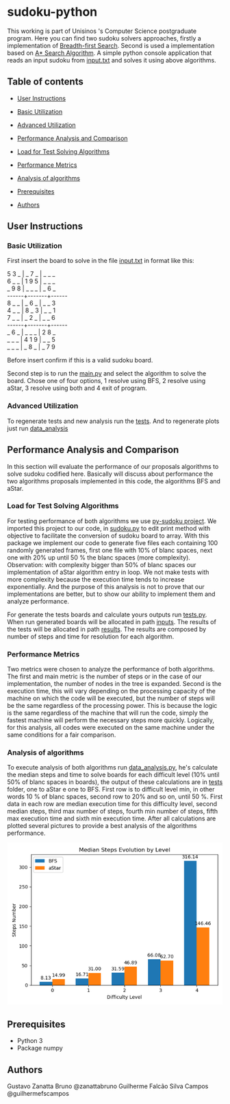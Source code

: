 # sudoku-python

This working is part of Unisinos 's Computer Science postgraduate program. Here you can find two sudoku solvers approaches, firstly a implementation of [Breadth-first Search](https://en.wikipedia.org/wiki/Breadth-first_search). Second is used a implementation based on [A* Search Algorithm](https://en.wikipedia.org/wiki/A*_search_algorithm).
 A simple python console application that reads an input sudoku from [input.txt](input.txt) and solves it using above algorithms.

 ## Table of contents

- [User Instructions](#User-Instructions)
- [Basic Utilization](#Basic-Utilization)
- [Advanced Utilization](#Advanced-Utilization)
- [Performance Analysis and Comparison](#Performance-Analysis-and-Comparison)
- [Load for Test Solving Algorithms](#Load-for-Test-Solving-Algorithms)
- [Performance Metrics](#Performance-Metrics)
- [Analysis of algorithms](#Analysis-of-algorithms)

- [Prerequisites](#Prerequisites)
- [Authors](#authors)


 ## User Instructions
 ### Basic Utilization

 First insert the board to solve in the file [input.txt](input.txt) in format like this:

5 3 _ | _ 7 _ | _ _ _<br />
6 _ _ | 1 9 5 | _ _ _<br />
_ 9 8 | _ _ _ | _ 6 _<br />
------+-------+------<br />
8 _ _ | _ 6 _ | _ _ 3<br />
4 _ _ | 8 _ 3 | _ _ 1<br />
7 _ _ | _ 2 _ | _ _ 6<br />
------+-------+------<br />
_ 6 _ | _ _ _ | 2 8 _<br />
_ _ _ | 4 1 9 | _ _ 5<br />
_ _ _ | _ 8 _ | _ 7 9<br />

Before insert confirm if this is a valid sudoku board.

Second step is to run the [main.py](main.py) and select the algorithm to solve the board. Chose one of four options, 1 resolve using BFS, 2 resolve using aStar, 3 resolve using both and 4 exit of program.

 ### Advanced Utilization

To regenerate tests and new analysis run the [tests](tests.py). And to regenerate plots just run [data_analysis](data_analysis.py)

 ##  Performance Analysis and Comparison
In this section will evaluate the performance of our proposals algorithms to solve sudoku codified here. Basically will discuss about performance the two algorithms proposals implemented in this code, the algorithms BFS and aStar.

 ### Load for Test Solving Algorithms

For testing performance of both algorithms we use [py-sudoku project](https://pypi.org/project/py-sudoku/). We imported this project to our code, in [sudoku.py](generator/sudoku.py,) to edit print method with objective to facilitate the conversion of sudoku board to array. With this package we implement our code to generate five files each containing 100 randomly generated frames, first one file with 10% of blanc spaces, next one with 20% up until 50 % the blanc spaces (more complexity).
Observation: with complexity bigger than 50% of blanc spaces  our implementation of aStar algorithm entry in loop. 
We not make tests with more complexity because the execution time tends to increase exponentially. And the purpose of this analysis is not to prove that our implementations are better, but to show our ability to implement them and analyze performance.

For generate the tests boards and calculate yours outputs run [tests.py](tests.py). When run generated boards will be allocated in path [inputs](tests/inputs/). The results of the tests will be allocated in
path [results](tests/results/). The results are composed by number of steps and time for resolution for each algorithm.

 ### Performance Metrics

Two metrics were chosen to analyze the performance of both algorithms. The first and main metric is the number of steps or in the case of our implementation, the number of nodes in the tree is expanded. Second is the execution time, this will vary depending on the processing capacity of the machine on which the code will be executed, but the number of steps will be the same regardless of the processing power. This is because the logic is the same regardless of the machine that will run the code, simply the fastest machine will perform the necessary steps more quickly. Logically, for this analysis, all codes were executed on the same machine under the same conditions for a fair comparison.

 ### Analysis of algorithms

To execute analysis of both algorithms run [data_analysis.py](data_analysis.py), he's calculate the median steps and time to solve boards for each difficult level (10% until 50% of blanc spaces in boards), the output of these calculations are in [tests](tests/) folder, one to aStar e one to BFS.
First row is to difficult level min, in other words 10 % of blanc spaces, second row to 20% and so on, until 50 %. First data in each row are median execution time for this difficulty level, second median steps, third  max number of steps, fourth min number of steps, fifth max execution time and sixth min execution time. After all calculations are plotted several pictures to provide a best analysis of the algorithms performance.

![group_steps_bar](plots/group_steps_bar.png)



## Prerequisites
  * Python 3
  * Package numpy

## Authors
Gustavo Zanatta Bruno @zanattabruno
Guilherme Falcão Silva Campos @guilhermefscampos